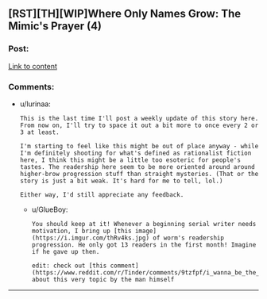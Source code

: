 ## [RST][TH][WIP]Where Only Names Grow: The Mimic's Prayer (4)

### Post:

[Link to content](https://whereonlynamesgrow.com/2018/11/19/the-mimics-prayer-4/)

### Comments:

- u/lurinaa:
  ```
  This is the last time I'll post a weekly update of this story here. From now on, I'll try to space it out a bit more to once every 2 or 3 at least.

  I'm starting to feel like this might be out of place anyway - while I'm definitely shooting for what's defined as rationalist fiction here, I think this might be a little too esoteric for people's tastes. The readership here seem to be more oriented around around higher-brow progression stuff than straight mysteries. (That or the story is just a bit weak. It's hard for me to tell, lol.)

  Either way, I'd still appreciate any feedback.
  ```

  - u/GlueBoy:
    ```
    You should keep at it! Whenever a beginning serial writer needs motivation, I bring up [this image](https://i.imgur.com/thRv4ks.jpg) of worm's readership progression. He only got 13 readers in the first month! Imagine if he gave up then. 

    edit: check out [this comment](https://www.reddit.com/r/Tinder/comments/9tzfpf/i_wanna_be_the_very_best/e916t62/) about this very topic by the man himself
    ```

---

